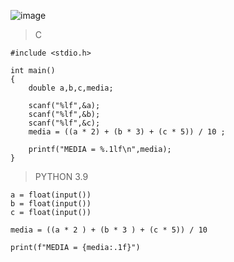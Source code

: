 ![image](https://github.com/lufffe/Beecrowd/assets/90646635/bf8ae476-c1d7-4657-aa76-707023a28dd3)


>C
    
    #include <stdio.h>

    int main()
    {
        double a,b,c,media;

        scanf("%lf",&a);
        scanf("%lf",&b);
        scanf("%lf",&c);
        media = ((a * 2) + (b * 3) + (c * 5)) / 10 ;

        printf("MEDIA = %.1lf\n",media);
    }

>PYTHON 3.9

    a = float(input())
    b = float(input())
    c = float(input())

    media = ((a * 2 ) + (b * 3 ) + (c * 5)) / 10

    print(f"MEDIA = {media:.1f}")
